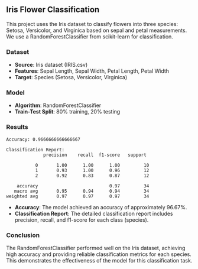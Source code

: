 ## Iris Flower Classification

This project uses the Iris dataset to classify flowers into three species: Setosa, Versicolor, and Virginica based on sepal and petal measurements. We use a RandomForestClassifier from scikit-learn for classification.

### Dataset
- **Source**: Iris dataset (IRIS.csv)
- **Features**: Sepal Length, Sepal Width, Petal Length, Petal Width
- **Target**: Species (Setosa, Versicolor, Virginica)

### Model
- **Algorithm**: RandomForestClassifier
- **Train-Test Split**: 80% training, 20% testing

### Results
```
Accuracy: 0.9666666666666667

Classification Report:
              precision    recall  f1-score   support

           0       1.00      1.00      1.00         10
           1       0.93      1.00      0.96         12
           2       0.92      0.83      0.87         12

    accuracy                           0.97         34
   macro avg       0.95      0.94      0.94         34
weighted avg       0.97      0.97      0.97         34
```

- **Accuracy**: The model achieved an accuracy of approximately 96.67%.
- **Classification Report**: The detailed classification report includes precision, recall, and f1-score for each class (species).

### Conclusion
The RandomForestClassifier performed well on the Iris dataset, achieving high accuracy and providing reliable classification metrics for each species. This demonstrates the effectiveness of the model for this classification task.
